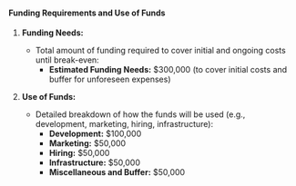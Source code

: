 #### Funding Requirements and Use of Funds

1. **Funding Needs:**

   - Total amount of funding required to cover initial and ongoing costs until break-even:
     - **Estimated Funding Needs:** $300,000 (to cover initial costs and buffer for unforeseen
       expenses)

2. **Use of Funds:**
   - Detailed breakdown of how the funds will be used (e.g., development, marketing, hiring,
     infrastructure):
     - **Development:** $100,000
     - **Marketing:** $50,000
     - **Hiring:** $50,000
     - **Infrastructure:** $50,000
     - **Miscellaneous and Buffer:** $50,000
